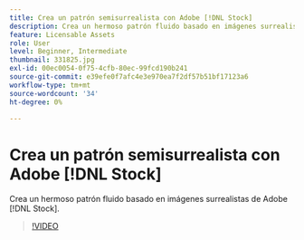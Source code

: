 ```yaml
---
title: Crea un patrón semisurrealista con Adobe [!DNL Stock]
description: Crea un hermoso patrón fluido basado en imágenes surrealistas de Adobe [!DNL Stock]
feature: Licensable Assets
role: User
level: Beginner, Intermediate
thumbnail: 331825.jpg
exl-id: 00ec0054-0f75-4cfb-80ec-99fcd190b241
source-git-commit: e39efe0f7afc4e3e970ea7f2df57b51bf17123a6
workflow-type: tm+mt
source-wordcount: '34'
ht-degree: 0%

---
```


# Crea un patrón semisurrealista con Adobe [!DNL Stock]

Crea un hermoso patrón fluido basado en imágenes surrealistas de Adobe [!DNL Stock].

>[!VIDEO](https://video.tv.adobe.com/v/331825?hidetitle=true)
